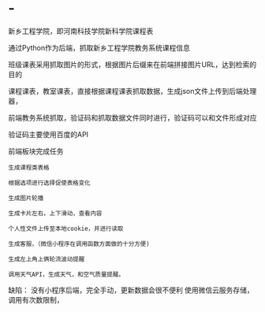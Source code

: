 # -
新乡工程学院，即河南科技学院新科学院课程表

通过Python作为后端，抓取新乡工程学院教务系统课程信息

班级课表采用抓取图片的形式，根据图片后缀来在前端拼接图片URL，达到检索的目的

课程课表，教室课表，直接根据课程课表抓取数据，生成json文件上传到后端处理器，

前端教务系统抓取，验证码和抓取数据文件同时进行，验证码可以和文件形成对应

验证码主要使用百度的API

前端板块完成任务

    生成课程类表格

    根据选项进行选择促使表格变化

    生成图片轮播

    生成卡片左右，上下滑动，查看内容

    个人性文件上传至本地cookie，并进行读取

    生成客服，（微信小程序在调用函数方面做的十分方便)

    生成左上角上俩轮流波动提醒

    调用天气API，生成天气，和空气质量提醒。

缺陷：
      没有小程序后端，完全手动，更新数据会很不便利
      使用微信云服务存储，调用有次数限制，
